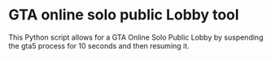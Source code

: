 # GTA online solo public Lobby tool
This Python script allows for a GTA Online Solo Public Lobby by suspending the gta5 process for 10 seconds and then resuming it.
